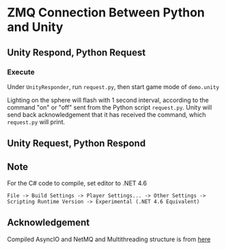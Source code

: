 # ZMQ Connection Between Python and Unity

## Unity Respond, Python Request

### Execute

Under `UnityResponder`, run `request.py`, then start game mode of `demo.unity`

Lighting on the sphere will flash with 1 second interval, according to the command "on" or "off" sent from the Python script `request.py`. Unity will send back acknowledgement that it has received the command, which `request.py` will print.

## Unity Request, Python Respond



## Note

For the C# code to compile, set editor to .NET 4.6

`File -> Build Settings -> Player Settings... -> Other Settings -> Scripting Runtime Version -> Experimental (.NET 4.6 Equivalent)`

## Acknowledgement

Compiled AsyncIO and NetMQ and Multithreading structure is from [here](https://github.com/valkjsaaa/Unity-ZeroMQ-Example)
